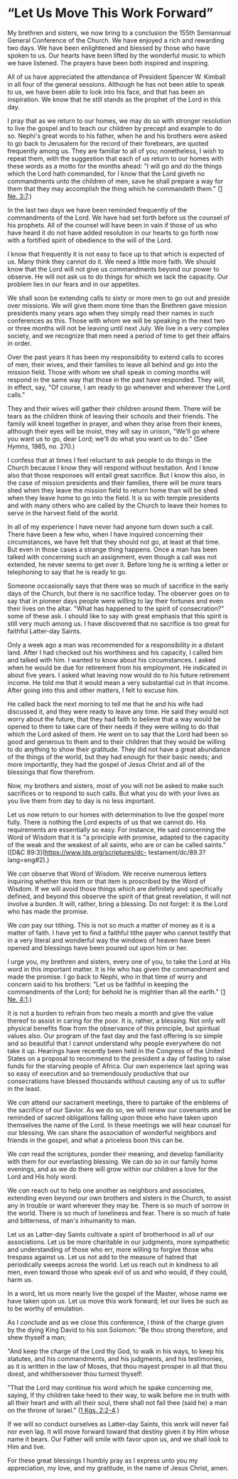 # “Let Us Move This Work Forward”

My brethren and sisters, we now bring to a conclusion the 155th Semiannual
General Conference of the Church. We have enjoyed a rich and rewarding two
days. We have been enlightened and blessed by those who have spoken to us. Our
hearts have been lifted by the wonderful music to which we have listened. The
prayers have been both inspired and inspiring.

All of us have appreciated the attendance of President Spencer W. Kimball in
all four of the general sessions. Although he has not been able to speak to
us, we have been able to look into his face, and that has been an inspiration.
We know that he still stands as the prophet of the Lord in this day.

I pray that as we return to our homes, we may do so with stronger resolution
to live the gospel and to teach our children by precept and example to do so.
Nephi's great words to his father, when he and his brothers were asked to go
back to Jerusalem for the record of their forebears, are quoted frequently
among us. They are familiar to all of you; nonetheless, I wish to repeat them,
with the suggestion that each of us return to our homes with these words as a
motto for the months ahead: "I will go and do the things which the Lord hath
commanded, for I know that the Lord giveth no commandments unto the children
of men, save he shall prepare a way for them that they may accomplish the
thing which he commandeth them." ([1 Ne.
3:7](https://www.lds.org/scriptures/bofm/1-ne/3.7?lang=eng#6).)

In the last two days we have been reminded frequently of the commandments of
the Lord. We have had set forth before us the counsel of his prophets. All of
the counsel will have been in vain if those of us who have heard it do not
have added resolution in our hearts to go forth now with a fortified spirit of
obedience to the will of the Lord.

I know that frequently it is not easy to face up to that which is expected of
us. Many think they cannot do it. We need a little more faith. We should know
that the Lord will not give us commandments beyond our power to observe. He
will not ask us to do things for which we lack the capacity. Our problem lies
in our fears and in our appetites.

We shall soon be extending calls to sixty or more men to go out and preside
over missions. We will give them more time than the Brethren gave mission
presidents many years ago when they simply read their names in such
conferences as this. Those with whom we will be speaking in the next two or
three months will not be leaving until next July. We live in a very complex
society, and we recognize that men need a period of time to get their affairs
in order.

Over the past years it has been my responsibility to extend calls to scores of
men, their wives, and their families to leave all behind and go into the
mission field. Those with whom we shall speak in coming months will respond in
the same way that those in the past have responded. They will, in effect, say,
"Of course, I am ready to go whenever and wherever the Lord calls."

They and their wives will gather their children around them. There will be
tears as the children think of leaving their schools and their friends. The
family will kneel together in prayer, and when they arise from their knees,
although their eyes will be moist, they will say in unison, "We'll go where
you want us to go, dear Lord; we'll do what you want us to do." (See _Hymns,_
1985, no. 270.)

I confess that at times I feel reluctant to ask people to do things in the
Church because I know they will respond without hesitation. And I know also
that those responses will entail great sacrifice. But I know this also, in the
case of mission presidents and their families, there will be more tears shed
when they leave the mission field to return home than will be shed when they
leave home to go into the field. It is so with temple presidents and with many
others who are called by the Church to leave their homes to serve in the
harvest field of the world.

In all of my experience I have never had anyone turn down such a call. There
have been a few who, when I have inquired concerning their circumstances, we
have felt that they should not go, at least at that time. But even in those
cases a strange thing happens. Once a man has been talked with concerning such
an assignment, even though a call was not extended, he never seems to get over
it. Before long he is writing a letter or telephoning to say that he is ready
to go.

Someone occasionally says that there was so much of sacrifice in the early
days of the Church, but there is no sacrifice today. The observer goes on to
say that in pioneer days people were willing to lay their fortunes and even
their lives on the altar. "What has happened to the spirit of consecration?"
some of these ask. I should like to say with great emphasis that this spirit
is still very much among us. I have discovered that no sacrifice is too great
for faithful Latter-day Saints.

Only a week ago a man was recommended for a responsibility in a distant land.
After I had checked out his worthiness and his capacity, I called him and
talked with him. I wanted to know about his circumstances. I asked when he
would be due for retirement from his employment. He indicated in about five
years. I asked what leaving now would do to his future retirement income. He
told me that it would mean a very substantial cut in that income. After going
into this and other matters, I felt to excuse him.

He called back the next morning to tell me that he and his wife had discussed
it, and they were ready to leave any time. He said they would not worry about
the future, that they had faith to believe that a way would be opened to them
to take care of their needs if they were willing to do that which the Lord
asked of them. He went on to say that the Lord had been so good and generous
to them and to their children that they would be willing to do anything to
show their gratitude. They did not have a great abundance of the things of the
world, but they had enough for their basic needs; and more importantly, they
had the gospel of Jesus Christ and all of the blessings that flow therefrom.

Now, my brothers and sisters, most of you will not be asked to make such
sacrifices or to respond to such calls. But what you do with your lives as you
live them from day to day is no less important.

Let us now return to our homes with determination to live the gospel more
fully. There is nothing the Lord expects of us that we cannot do. His
requirements are essentially so easy. For instance, He said concerning the
Word of Wisdom that it is "a principle with promise, adapted to the capacity
of the weak and the weakest of all saints, who are or can be called saints."
([D&amp;C 89:3](https://www.lds.org/scriptures/dc-
testament/dc/89.3?lang=eng#2).)

We _can_ observe that Word of Wisdom. We receive numerous letters inquiring
whether this item or that item is proscribed by the Word of Wisdom. If we will
avoid those things which are definitely and specifically defined, and beyond
this observe the spirit of that great revelation, it will not involve a
burden. It will, rather, bring a blessing. Do not forget: it is the Lord who
has made the promise.

We _can_ pay our tithing. This is not so much a matter of money as it is a
matter of faith. I have yet to find a faithful tithe payer who cannot testify
that in a very literal and wonderful way the windows of heaven have been
opened and blessings have been poured out upon him or her.

I urge you, my brethren and sisters, every one of you, to take the Lord at His
word in this important matter. It is He who has given the commandment and made
the promise. I go back to Nephi, who in that time of worry and concern said to
his brothers: "Let us be faithful in keeping the commandments of the Lord; for
behold he is mightier than all the earth." ([1 Ne.
4:1](https://www.lds.org/scriptures/bofm/1-ne/4.1?lang=eng#0).)

It is not a burden to refrain from two meals a month and give the value
thereof to assist in caring for the poor. It is, rather, a blessing. Not only
will physical benefits flow from the observance of this principle, but
spiritual values also. Our program of the fast day and the fast offering is so
simple and so beautiful that I cannot understand why people everywhere do not
take it up. Hearings have recently been held in the Congress of the United
States on a proposal to recommend to the president a day of fasting to raise
funds for the starving people of Africa. Our own experience last spring was so
easy of execution and so tremendously productive that our consecrations have
blessed thousands without causing any of us to suffer in the least.

We _can_ attend our sacrament meetings, there to partake of the emblems of the
sacrifice of our Savior. As we do so, we will renew our covenants and be
reminded of sacred obligations falling upon those who have taken upon
themselves the name of the Lord. In these meetings we will hear counsel for
our blessing. We can share the association of wonderful neighbors and friends
in the gospel, and what a priceless boon this can be.

We _can_ read the scriptures, ponder their meaning, and develop familiarity
with them for our everlasting blessing. We can do so in our family home
evenings, and as we do there will grow within our children a love for the Lord
and His holy word.

We _can_ reach out to help one another as neighbors and associates, extending
even beyond our own brothers and sisters in the Church, to assist any in
trouble or want wherever they may be. There is so much of sorrow in the world.
There is so much of loneliness and fear. There is so much of hate and
bitterness, of man's inhumanity to man.

Let us as Latter-day Saints cultivate a spirit of brotherhood in all of our
associations. Let us be more charitable in our judgments, more sympathetic and
understanding of those who err, more willing to forgive those who trespass
against us. Let us not add to the measure of hatred that periodically sweeps
across the world. Let us reach out in kindness to all men, even toward those
who speak evil of us and who would, if they could, harm us.

In a word, let us more nearly live the gospel of the Master, whose name we
have taken upon us. Let us move this work forward; let our lives be such as to
be worthy of emulation.

As I conclude and as we close this conference, I think of the charge given by
the dying King David to his son Solomon: "Be thou strong therefore, and shew
thyself a man;

"And keep the charge of the Lord thy God, to walk in his ways, to keep his
statutes, and his commandments, and his judgments, and his testimonies, as it
is written in the law of Moses, that thou mayest prosper in all that thou
doest, and whithersoever thou turnest thyself:

"That the Lord may continue his word which he spake concerning me, saying, If
thy children take heed to their way, to walk before me in truth with all their
heart and with all their soul, there shall not fail thee (said he) a man on
the throne of Israel." ([1 Kgs.
2:2-4](https://www.lds.org/scriptures/ot/1-kgs/2.2-4?lang=eng#1).)

If we will so conduct ourselves as Latter-day Saints, this work will never
fail nor even lag. It will move forward toward that destiny given it by Him
whose name it bears. Our Father will smile with favor upon us, and we shall
look to Him and live.

For these great blessings I humbly pray as I express unto you my appreciation,
my love, and my gratitude, in the name of Jesus Christ, amen.

